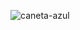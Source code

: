 ![caneta-azul](https://user-images.githubusercontent.com/23015763/210018694-5e9c2308-f0e8-4c37-86bf-f3d8c75b1e7a.gif)
